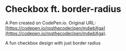 # Checkbox ft. border-radius

A Pen created on CodePen.io. Original URL: [https://codepen.io/rpsthecoder/pen/mdwbXga](https://codepen.io/rpsthecoder/pen/mdwbXga).

A fun checkbox design with just border radius
